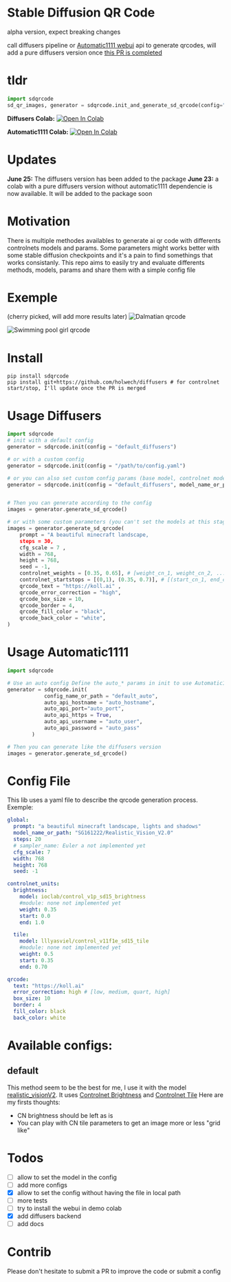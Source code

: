
# Stable Diffusion QR Code
alpha version, expect breaking changes

call diffusers pipeline or [Automatic1111 webui](https://github.com/AUTOMATIC1111/stable-diffusion-webui) api to generate qrcodes, will add a pure diffusers version once [this PR is completed](https://github.com/huggingface/diffusers/pull/3770)

# tldr

```python
import sdqrcode
sd_qr_images, generator = sdqrcode.init_and_generate_sd_qrcode(config="default_diffusers")
```

**Diffusers Colab:**  <a target="_blank" href="https://colab.research.google.com/github/koll-ai/stable-diffusion-qrcode/blob/master/colabs/demo_sdqrcode_diffusers.ipynb">
  <img src="https://colab.research.google.com/assets/colab-badge.svg" alt="Open In Colab"/>
</a>

**Automatic1111 Colab:**  <a target="_blank" href="https://colab.research.google.com/github/koll-ai/stable-difusion-qrcode/blob/master/colabs/demo_sdqrcode.ipynb">
  <img src="https://colab.research.google.com/assets/colab-badge.svg" alt="Open In Colab"/>
</a>

# Updates
**June 25:** The diffusers version has been added to the package
**June 23:** a colab with a pure diffusers version without automatic1111 dependencie is now available. It will be added to the package soon

# Motivation
There is multiple methodes availables to generate ai qr code with differents controlnets models and params. Some parameters might works better with some stable diffusion checkpoints and it's a pain to find somethings that works consistanly.
This repo aims to easily try and evaluate differents methods, models, params and share them with a simple config file 

# Exemple
(cherry picked, will add more results later)
![Dalmatian qrcode](https://github.com/koll-ai/stable-difusion-qrcode/assets/22277706/a33a7ae9-3842-4290-b5b2-0104f5339323)

![Swimming pool girl qrcode](https://github.com/koll-ai/stable-difusion-qrcode/assets/22277706/435d4a3c-5eca-498e-a8bd-47d2658e6305)

# Install
```
pip install sdqrcode
pip install git+https://github.com/holwech/diffusers # for controlnet start/stop, I'll update once the PR is merged
```
# Usage Diffusers

```python
import sdqrcode
# init with a default config
generator = sdqrcode.init(config = "default_diffusers")

# or with a custom config
generator = sdqrcode.init(config = "/path/to/config.yaml")

# or you can also set custom config params (base model, controlnet models, steps, ...)
generator = sdqrcode.init(config = "default_diffusers", model_name_or_path="Lykon/DreamShaper")


# Then you can generate according to the config
images = generator.generate_sd_qrcode()

# or with some custom parameters (you can't set the models at this stage)
images = generator.generate_sd_qrcode(
    prompt = "A beautiful minecraft landscape,
    steps = 30,
    cfg_scale = 7 ,
    width = 768,
    height = 768,
    seed = -1,
    controlnet_weights = [0.35, 0.65], # [weight_cn_1, weight_cn_2, ...]
    controlnet_startstops = [(0,1), (0.35, 0.7)], # [(start_cn_1, end_cn_1), ... ]. (0.35, 0.7) means apply CN after 35% of total steps until 70% of total steps 
    qrcode_text = "https://koll.ai" ,
    qrcode_error_correction = "high",
    qrcode_box_size = 10,
    qrcode_border = 4,
    qrcode_fill_color = "black",
    qrcode_back_color = "white",
)
```


# Usage Automatic1111
```python
import sdqrcode

# Use an auto config Define the auto_* params in init to use Automatic1111 backend
generator = sdqrcode.init(
            config_name_or_path = "default_auto",
            auto_api_hostname = "auto_hostname",
            auto_api_port="auto_port",
            auto_api_https = True,
            auto_api_username = "auto_user",
            auto_api_password = "auto_pass"
        )

# Then you can generate like the diffusers version
images = generator.generate_sd_qrcode()
```
# Config File

This lib uses a yaml file to describe the qrcode generation process. Exemple:
``` yaml
global:
  prompt: "a beautiful minecraft landscape, lights and shadows"
  model_name_or_path: "SG161222/Realistic_Vision_V2.0"
  steps: 20
  # sampler_name: Euler a not implemented yet
  cfg_scale: 7
  width: 768
  height: 768
  seed: -1

controlnet_units:
  brightness:
    model: ioclab/control_v1p_sd15_brightness
    #module: none not implemented yet
    weight: 0.35
    start: 0.0
    end: 1.0

  tile:
    model: lllyasviel/control_v11f1e_sd15_tile
    #module: none not implemented yet
    weight: 0.5
    start: 0.35
    end: 0.70

qrcode:
  text: "https://koll.ai"
  error_correction: high # [low, medium, quart, high]
  box_size: 10
  border: 4
  fill_color: black
  back_color: white
  ```

# Available configs:
## default
This method seem to be the best for me, I use it with the model [realistic_visionV2](https://civitai.com/models/4201/realistic-vision-v20).
It uses [Controlnet Brightness](https://huggingface.co/ioclab/control_v1p_sd15_brightness) and [Controlnet Tile](https://huggingface.co/lllyasviel/control_v11f1e_sd15_tile)
Here are my firsts thoughts:
* CN brightness should be left as is
* You can play with CN tile parameters to get an image more or less "grid like"

# Todos
- [ ] allow to set the model in the config
- [ ] add more configs
- [x] allow to set the config without having the file in local path
- [ ] more tests
- [ ] try to install the webui in demo colab
- [x] add diffusers backend
- [ ] add docs

# Contrib
Please don't hesitate to submit a PR to improve the code or submit a config
